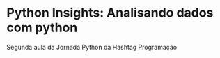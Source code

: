 # Python Insights: Analisando dados com python
 Segunda aula da Jornada Python da Hashtag Programação
